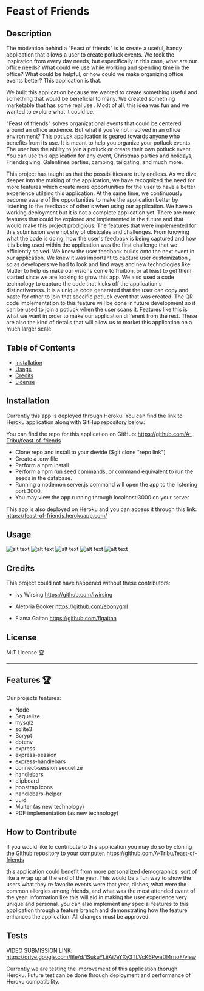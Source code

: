 # Feast of Friends

## Description


The motivation behind a "Feast of friends" is to create a useful, handy application that allows a user to create potluck events. We took the inspiration from every day needs, but especifically in this case, what are our office needs? What could we use while working and spending time in the office? What could be helpful, or how could we make organizing office events better? This application is that.


We built this application because we wanted to create something useful and something that would be beneficial to many. We created something marketable that has some real use . Modt of all, this idea was fun and we wanted to explore what it could be. 


"Feast of friends" solves organizational events that could be centered around an office audience. But what if you're not involved in an office environment? This potluck application is geared towards anyone who benefits from its use. It is meant to help you organize your potluck events. The user has the ability to join a potluck or create their own potluck event. You can use this application for any event, Christmas parties and holidays, Friendsgiving, Galentines parties, camping, tailgating, and much more. 


This project has taught us that the possibilities are truly endless. As we dive deeper into the making of the application, we have recognized the need for more features which create more opportunities for the user to have a better experience utilzing this application. At the same time, we continuously become aware of the opportunities to make the application better by listening to the feedback of other's when using our application. We have a working deployment but it is not a complete application yet. There are more features that could be explored and implemented in the future and that would make this project prodigious. The features that were implemented for this submission were not shy of obstcales and challenges. From knowing what the code is doing, how the user's feedback is being captured and how it is being used within the application was the first challenge that we efficiently solved. We knew the user feedback builds onto the next event in our application. We knew it was important to capture user customization , so as developers we had to look and find ways and new technologies like Mutler to help us make our visions come to fruition, or at least to get them started since we are looking to grow this app. We also used a code technology to capture the code that kicks off the application's distinctiveness. It is a unique code generated that the user can copy and paste for other to join that specific potluck event that was created. The QR code implementation to this feature will be done in future development so it can be used to join a potluck when the user scans it. Features like this is what we want in order to make our application different from the rest. These are also the kind of details that will allow us to market this application on a much larger scale.

## Table of Contents 

- [Installation](#installation)
- [Usage](#usage)
- [Credits](#credits)
- [License](#license)

## Installation

Currently this app is deployed through Heroku. You can find the link to Heroku application along with GitHup repository below: 

You can find the repo for this application on GitHub: https://github.com/A-Tribu/feast-of-friends

- Clone repo and install to your devide ($git clone "repo link")
- Create a .env file 
- Perform a npm install
- Perform a npm run seed commands, or command equivalent to run the seeds in the database.
- Running a nodemon server.js command will open the app to the listening port 3000.
- You may view the app running through localhost:3000 on your server


This app is also deployed on Heroku and you can access it through this link: https://feast-of-friends.herokuapp.com/

## Usage

![alt text](./assets/home.jpeg)
![alt text](./assets/sign-up-new-user.jpeg)
![alt text](./assets/user-dashboard1.jpeg)
![alt text](./assets/sign-up-dish1.jpeg)
![alt text](./assets/signed-up-dish.jpeg)


## Credits

This project could not have happened without these contributors:

- Ivy Wirsing 
https://github.com/iwirsing

- Aletoria Booker
https://github.com/ebonygrrl

- Fiama Gaitan
https://github.com/flgaitan


## License
MIT License 🏆

---
## Features 🏆

Our projects features:
- Node
- Sequelize
- mysql2
- sqlite3
- Bcrypt
- dotenv
- express
- express-session
- express-handlebars
- connect-session sequelize
- handlebars
- clipboard
- boostrap icons
- handlebars-helper
- uuid
- Multer (as new technology)
- PDF implementation (as new technology)


## How to Contribute

If you would like to contribute to this application you may do so by cloning the Github repository to your computer.
https://github.com/A-Tribu/feast-of-friends

this application could benefit from more personalized demographics, sort of like a wrap up at the end of the year. This would be a fun way to show the users what they're favorite events were that year, dishes, what were the common allergies among friends, and what was the most attended event of the year. Information like this will aid in making the user experience very unique and personal.
you can also implement any special features to this application through a feature branch and demonstrating how the feature enhances the application. All changes must be approved.

## Tests
VIDEO SUBMISSION LINK: https://drive.google.com/file/d/1SukuYLiiAi7eYXy3TLVcK6PwaDl4rnoF/view

Currently we are testing the improvement of this application thorugh Heroku.
Future test can be done through deployment and performance of Heroku compatibility.
